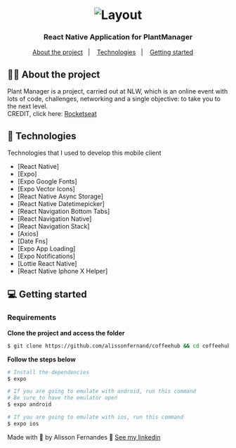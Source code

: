 <h1 align="center">
  <img alt="Layout" src="https://res.cloudinary.com/dbdv7jazw/image/upload/v1619560598/Capa_b2v7mc.png">
</h1>

<h3 align="center">  
  React Native Application for PlantManager
</h3>

<p align="center">
  <a href="#%EF%B8%8F-about-the-project">About the project</a>&nbsp;&nbsp;&nbsp;|&nbsp;&nbsp;&nbsp;
  <a href="#-technologies">Technologies</a>&nbsp;&nbsp;&nbsp;|&nbsp;&nbsp;&nbsp;
  <a href="#-getting-started">Getting started</a>&nbsp;&nbsp;&nbsp;&nbsp;&nbsp;&nbsp;
</p>

## 🧒🏽 About the project

Plant Manager is a project, carried out at NLW, which is an online event with lots of code, challenges, networking and a single objective: to take you to the next level.</br>
CREDIT, click here: [Rocketseat](https://nextlevelweek.com/)</br>

## 🚀 Technologies

Technologies that I used to develop this mobile client

- [React Native]
- [Expo]
- [Expo Google Fonts]
- [Expo Vector Icons]
- [React Native Async Storage]
- [React Native Datetimepicker]
- [React Navigation Bottom Tabs]
- [React Navigation Native]
- [React Navigation Stack]
- [Axios]
- [Date Fns]
- [Expo App Loading]
- [Expo Notifications]
- [Lottie React Native]
- [React Native Iphone X Helper]

## 💻 Getting started

### Requirements

**Clone the project and access the folder**

```bash
$ git clone https://github.com/alissonfernand/coffeehub && cd coffeehub
```

**Follow the steps below**

```bash
# Install the dependencies
$ expo

# If you are going to emulate with android, run this command
# Be sure to have the emulator open
$ expo android

# If you are going to emulate with ios, run this command
$ expo ios
```

Made with 💜 by Alisson Fernandes 👋 [See my linkedin](https://www.linkedin.com/in/alisson-fernandes-417bb0137/)
